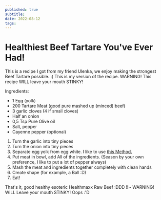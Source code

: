```yaml
---
published: true
subtitle:
date: 2022-08-12
tags:
---
```


# Healthiest Beef Tartare You've Ever Had!

This is a recipe I got from my friend Ulenka, we enjoy making the strongest Beef Tartare possible. :) This is my version of the recipe.
WARNING! This recipe WILL leave your mouth STINKY!

Ingredients:
* 1 Egg (yolk)
* 200 Tartare Meat (good pure mashed up (minced) beef)
* 3 garlic cloves (4 if small cloves)
* Half an onion
* 0,5 Tsp Pure Olive oil
* Salt, pepper
* Cayenne pepper (optional)


1. Turn the garlic into tiny pieces
2. Turn the onion into tiny pieces
3. Separate egg yolk from egg white. I like to use [this Method.](https://www.youtube.com/watch?v=yAGX-54iR30)
4. Put meat in bowl, add All of the ingredients. (Season by your own preference, I like to put a lot of pepper always)
5. Mash the meat and ingredients together completely with clean hands
6. Create shape (for example, a Ball :D)
7. Eat!

That's it, good healthy esoteric Healthmaxx Raw Beef :DDD !!~
WARNING! WILL Leave your mouth STINKY! Oops :'D

